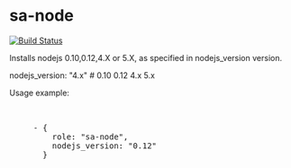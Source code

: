 sa-node
=======

[![Build Status](https://travis-ci.org/softasap/sa-node.svg?branch=master)](https://travis-ci.org/softasap/sa-node)

Installs nodejs 0.10,0.12,4.X or 5.X, as specified in nodejs_version version.

nodejs_version: "4.x" # 0.10 0.12 4.x 5.x


Usage example:

<pre>


     - {
         role: "sa-node",
         nodejs_version: "0.12"
       }


</pre>
